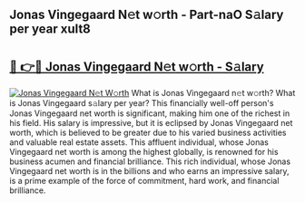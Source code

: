## Jonas Vingegaard N𝚎t w𝚘rth - Part-naO S𝚊lary per year xuIt8

# <h2><a href="http://gc3por.nevu.top/?p=Jonas+Vingegaard">🔗 👉🔴 Jonas Vingegaard N𝚎t w𝚘rth - S𝚊lary</a></h2>

[![Jonas Vingegaard N𝚎t W𝚘rth](https://i.imgur.com/Oavwk0R.jpeg)](http://gc3por.nevu.top/?p=Jonas+Vingegaard)
What is Jonas Vingegaard n𝚎t w𝚘rth? What is Jonas Vingegaard s𝚊lary per year?
This financially well-off person's Jonas Vingegaard net worth is significant, making him one of the richest in his field. His salary is impressive, but it is eclipsed by Jonas Vingegaard net worth, which is believed to be greater due to his varied business activities and valuable real estate assets. This affluent individual, whose Jonas Vingegaard net worth is among the highest globally, is renowned for his business acumen and financial brilliance. This rich individual, whose Jonas Vingegaard net worth is in the billions and who earns an impressive salary, is a prime example of the force of commitment, hard work, and financial brilliance.
